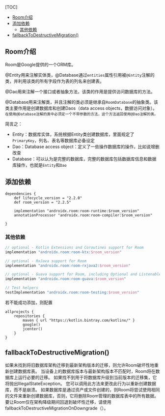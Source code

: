 

[TOC]

<!-- TOC -->

- [Room介绍](#room%e4%bb%8b%e7%bb%8d)
- [添加依赖](#%e6%b7%bb%e5%8a%a0%e4%be%9d%e8%b5%96)
  - [其他依赖](#%e5%85%b6%e4%bb%96%e4%be%9d%e8%b5%96)
- [fallbackToDestructiveMigration()](#fallbacktodestructivemigration)

<!-- /TOC -->

## Room介绍

Room是Google提供的一个ORM库。



@Entity用来注解实体类，@Database通过`entities`属性引用被`@Entity`注解的类，并利用该类的所有字段作为表的列名来创建表。

@Dao用来注解一个接口或者抽象方法，该类的作用是提供访问数据库的方法。

@Database用来注解类，并且注解的类必须是继承自`RoomDatabase`的抽象类。该类主要作用是创建数据库和创建Daos（data access objects，数据访问对象）。`在使用@Database注解的类中必须定一个不带参数的方法，这个方法返回使用@Dao注解的类。`



简言之：

- Entity：数据库实体，系统根据Entity类创建数据库，里面规定了`PrimaryKey`，列名、表名等数据库必备设定
- Dao：Database access object：定义了一些操作数据库的操作，比如说增删改查
- Database：可以认为是完整的数据库，完整的数据库包括数据库信息和数据库操作，也就是`Entity`和`Dao`



## 添加依赖

```
dependencies {
    def lifecycle_version = "2.2.0"
    def room_version = "2.2.5"
    
    implementation "androidx.room:room-runtime:$room_version"
    annotationProcessor "androidx.room:room-compiler:$room_version"
    
}
```

### 其他依赖

```groovy
// optional - Kotlin Extensions and Coroutines support for Room
implementation "androidx.room:room-ktx:$room_version"

// optional - RxJava support for Room
implementation "androidx.room:room-rxjava2:$room_version"

// optional - Guava support for Room, including Optional and ListenableFuture
implementation "androidx.room:room-guava:$room_version"

// Test helpers
testImplementation "androidx.room:room-testing:$room_version"
```

若不能成功添加，则配置

```
allprojects {
    repositories {
        maven { url "https://kotlin.bintray.com/kotlinx/" }
        google()
        jcenter()    
 	}
}
```





## fallbackToDestructiveMigration()

如果未找到将旧数据库架构迁移到最新架构版本的迁移，则允许Room破坏性地重新创建数据库表。
当设备上的数据库版本与最新架构版本不匹配时，Room将在数据库上运行必要的迁移。
如果找不到用于将数据库升级到当前版本的迁移集，它将抛出IllegalStateException。
您可以调用此方法来更改此行为以重新创建数据库，而不是崩溃。
如果数据库是通过资产或文件创建的，则Room将尝试使用相同的文件来重新创建数据库，否则，它将删除Room管理的数据库表中的所有数据。
要让Room仅在架构降级期间回退到破坏性迁移，请使用fallbackToDestructiveMigrationOnDowngrade（）。











































































